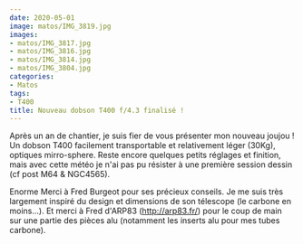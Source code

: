 ```yaml
---
date: 2020-05-01
image: matos/IMG_3819.jpg
images:
- matos/IMG_3817.jpg
- matos/IMG_3816.jpg
- matos/IMG_3814.jpg
- matos/IMG_3804.jpg
categories: 
- Matos 
tags: 
- T400 
title: Nouveau dobson T400 f/4.3 finalisé !
---
```

Après un an de chantier, je suis fier de vous présenter mon nouveau joujou ! Un dobson T400 facilement transportable et relativement léger (30Kg), optiques mirro-sphere. Reste encore quelques petits réglages et finition, mais avec cette météo je n'ai pas pu résister à une première session dessin (cf post M64 & NGC4565).

Enorme Merci à Fred Burgeot pour ses précieux conseils. Je me suis très largement inspiré du design et dimensions de son télescope (le carbone en moins…). Et merci à Fred d'ARP83 (http://arp83.fr/) pour le coup de main sur une partie des pièces alu (notamment les inserts alu pour mes tubes carbone).